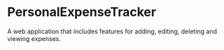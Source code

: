 # PersonalExpenseTracker
A web application that includes features for adding, editing, deleting and viewing expenses. 
